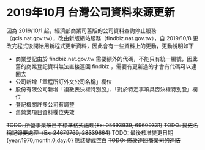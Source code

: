 2019年10月 台灣公司資料來源更新
===========================

因為 2019/10/1 起，經濟部商業司舊版的公司資料查詢停止服務（gcis.nat.gov.tw），改由新版網站服務（findbiz.nat.gov.tw），自 2019/10/8 更改完程式後開始用新程式更新資料，因此會有一些資料上的更動，更動說明如下

* 商業登記由於 findbiz.nat.gov.tw 需要額外的代碼，不能只有統一編號，因此舊的商業登記資料無法直接連回 findbiz ，需要有更新過的才會有代碼可以連回去
* 公司新增「章程所訂外文公司名稱」欄位
* 股份有限公司新增「複數表決權特別股」、「對於特定事項具否決權特別股」欄位
* 登記機關許多公司有調整
* 舊營業項目資料欄位失效


~~TODO: 所營事業項目不標準格式處理(Ex: 05693939, 69609331)~~
~~TODO: 變更名稱記錄要處理（Ex: 24679769, 28339664)~~
TODO: 最後核准變更日期 {year:1970,month:0,day:0} 應該變成空白
~~TODO: 修改連回商業司的連結~~